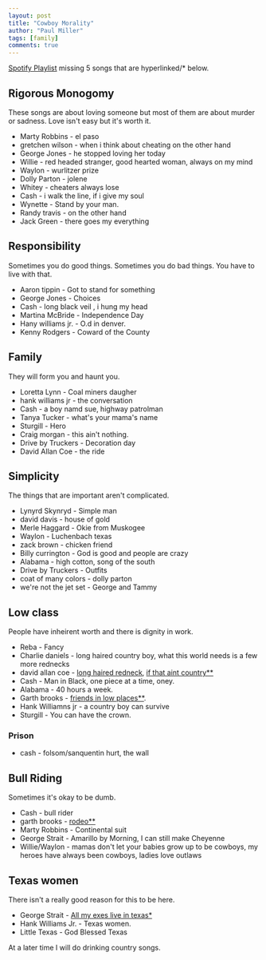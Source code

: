 ```yaml
--- 
layout: post
title: "Cowboy Morality"
author: "Paul Miller"
tags: [family]
comments: true
---
```


[Spotify Playlist](https://open.spotify.com/user/126772449/playlist/6rhFwlWnRaBjOZEvohDhLZ?si=EyW4sZGdQx-oRxk-ROUftg) missing 5 songs that are hyperlinked/* below. 

## Rigorous Monogomy
These songs are about loving someone but most of them are about murder or sadness. Love isn't easy but it's worth it. 
- Marty Robbins - el paso
- gretchen wilson - when i think about cheating  on the other hand
- George Jones -  he stopped loving her today
- Willie  - red headed stranger,  good hearted woman, always on my mind
- Waylon - wurlitzer prize
- Dolly Parton - jolene
- Whitey - cheaters always lose 
- Cash -  i walk the line,  if i give my soul
- Wynette - Stand by your man. 
- Randy travis - on the other hand
- Jack Green - there goes my everything 

## Responsibility
Sometimes you do good things. Sometimes you do bad things. You have to live with that. 
- Aaron tippin - Got to stand for something
- George Jones - Choices
- Cash - long black veil , i hung my head
- Martina McBride - Independence Day 
- Hany williams jr. - O.d in denver. 
- Kenny Rodgers - Coward of the County

## Family
They will form you and haunt you. 
- Loretta Lynn -  Coal miners daugher
- hank williams jr - the conversation 
- Cash - a boy namd sue, highway patrolman
- Tanya Tucker - what's your mama's name
- Sturgill - Hero
- Craig morgan - this ain't nothing.
- Drive by Truckers - Decoration day
- David Allan Coe - the ride

## Simplicity 
The things that are important aren't complicated. 
- Lynyrd Skynryd - Simple man 
- david davis - house of gold 
- Merle Haggard - Okie from Muskogee
- Waylon - Luchenbach texas
- zack brown - chicken friend
- Billy currington - God is good and people are crazy
- Alabama - high cotton, song of the south
- Drive by Truckers - Outfits
- coat of many colors - dolly parton
- we're not the jet set - George and Tammy

## Low class 
People have inheirent worth and there is dignity in work. 
- Reba - Fancy
- Charlie daniels - long haired country boy,  what this world needs is a few more rednecks
- david allan coe - [long haired redneck](https://www.youtube.com/watch?v=bplt6CQ3MyE), [if that aint country**](https://www.youtube.com/watch?v=OhEHB0a7Uyg)
- Cash - Man in Black, one piece at a time, oney. 
- Alabama  - 40 hours a week. 
- Garth brooks - [friends in low places**](https://www.youtube.com/watch?v=mvCgSqPZ4EM). 
- Hank Williamns jr - a country boy can survive
- Sturgill - You can have the crown. 
### Prison 
- cash - folsom/sanquentin hurt, the wall

## Bull Riding
Sometimes it's okay to be dumb. 
- Cash - bull rider
- garth brooks - [rodeo**](https://www.youtube.com/watch?v=8tppP__t-zA)
- Marty Robbins - Continental suit
- George Strait - Amarillo by Morning, I can still make Cheyenne
- Willie/Waylon - mamas don't let your babies grow up to be cowboys,  my heroes have always been cowboys, ladies love outlaws

## Texas women
There isn't a really good reason for this to be here. 
- George Strait - [All my exes live in texas*](https://www.youtube.com/watch?v=lMNw_-yUm_0)
- Hank Williams Jr. - Texas women. 
- Little Texas - God Blessed Texas


At a later time I will do drinking country songs. 



